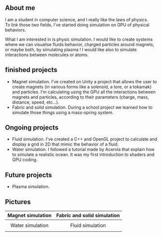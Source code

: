 ## About me
I am a student in computer science, and I really like the laws of physics. \
To link those two fields, I've started doing simulation on GPU of physical behaviors.

What I am interested in is physic simulation. I would like to create systems where we can visualise fluids behavior, charged particles around magnets, or maybe both, by simulating plasma ! I would like also to simulate interactions between molecules or atoms.  
## finished projects
  - Magnet simulation. I've created on Unity a project that allows the user to create magnets (in various forms like a solenoid, a tore, or a tokamak) and particles. I'm calculating using the GPU all the interactions between magnets and particles, according to their parameters (charge, mass, distance, speed, etc...).
  - Fabric and solid simulation. During a school project we learned how to simulate those things using a mass-spring system.

## Ongoing projects
  - Fluid simulation.  I've created a C++ and OpenGL project to calculate and display a grid in 2D that mimic the behavior of a fluid.
  - Water simulation. I followed a tutorial made by Acerola that explain how to simulate a realistic ocean. It was my first introduction to shaders and GPU coding.

## Future projects
  - Plasma simulation.

## Pictures

| Magnet simulation | Fabric and solid simulation |
|:-----------------:|:------------------:|
| | |
| Water simulation | Fluid simulation |
|  |  |
